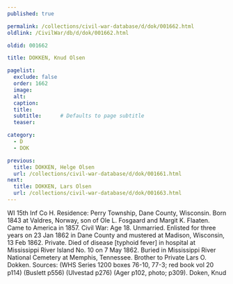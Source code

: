 ```yaml
---
published: true

permalink: /collections/civil-war-database/d/dok/001662.html
oldlink: /CivilWar/db/d/dok/001662.html

oldid: 001662

title: DOKKEN, Knud Olsen

pagelist:
  exclude: false
  order: 1662
  image: 
  alt:
  caption:
  title:
  subtitle:      # Defaults to page subtitle
  teaser:

category: 
  - D 
  - DOK

previous:
  title: DOKKEN, Helge Olsen
  url: /collections/civil-war-database/d/dok/001661.html  
next:
  title: DOKKEN, Lars Olsen
  url: /collections/civil-war-database/d/dok/001663.html   
---
```

WI 15th Inf Co H. Residence: Perry Township, Dane County, Wisconsin. Born 1843 at Valdres, Norway, son of Ole L. Fosgaard and Margit K. Flaaten. Came to America in 1857. Civil War: Age 18. Unmarried. Enlisted for three years on 23 Jan 1862 in Dane County and mustered at Madison, Wisconsin, 13 Feb 1862. Private. Died of disease [typhoid fever] in hospital at Mississippi River Island No. 10 on 7 May 1862. Buried in Mississippi River National Cemetery at Memphis, Tennessee. Brother to Private Lars O. Dokken. Sources: (WHS Series 1200 boxes 76-10, 77-3; red book vol 20 p114) (Buslett p556) (Ulvestad p276) (Ager p102, photo; p309). &#147;Doken, Knud&#148;